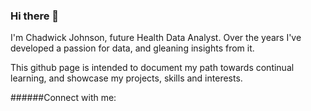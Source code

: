 ### Hi there 👋
I'm Chadwick Johnson, future Health Data Analyst. Over the years I've developed a passion for data, and gleaning insights from it. 

This github page is intended to document my path towards continual learning, and showcase my projects, skills and interests.

######Connect with me:
<!--
**cgjohnso/cgjohnso** is a ✨ _special_ ✨ repository because its `README.md` (this file) appears on your GitHub profile.

Here are some ideas to get you started:

- 🔭 I’m currently working on ...
- 🌱 I’m currently learning ...
- 👯 I’m looking to collaborate on ...
- 🤔 I’m looking for help with ...
- 💬 Ask me about ...
- 📫 How to reach me: ...
- 😄 Pronouns: ...
- ⚡ Fun fact: ...
-->
